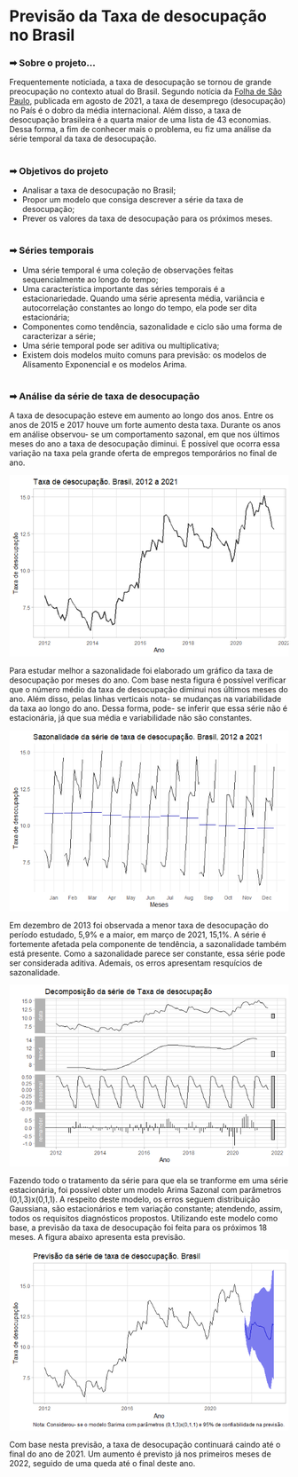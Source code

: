 <h1> Previsão da Taxa de desocupação no Brasil </h1>

<h3>➡ Sobre o projeto... </h3>

Frequentemente noticiada, a taxa de desocupação se tornou de grande preocupação no contexto atual do Brasil. Segundo notícia da [Folha de São Paulo](https://www1.folha.uol.com.br/mercado/2021/11/desemprego-no-brasil-e-o-dobro-da-media-mundial-em-ranking-de-mais-de-40-paises.shtml), 
publicada em agosto de 2021, a taxa de desemprego (desocupação) no País é o dobro da média internacional. Além disso, a taxa de desocupação brasileira é a quarta maior de uma lista de 43 economias.
Dessa forma, a fim de conhecer mais o problema, eu fiz uma análise da série temporal da taxa de desocupação.

#

<h3>➡ Objetivos do projeto </h3>

- Analisar a taxa de desocupação no Brasil;
- Propor um modelo que consiga descrever a série da taxa de desocupação;
- Prever os valores da taxa de desocupação para os próximos meses.

#

<h3>➡ Séries temporais </h3>

- Uma série temporal é uma coleção de observações feitas sequencialmente ao longo do tempo;
- Uma característica importante das séries temporais é a estacionariedade. Quando uma série apresenta média, variância e autocorrelação constantes ao longo do tempo, ela pode ser dita estacionária;
- Componentes como tendência, sazonalidade e ciclo são uma forma de caracterizar a série;
- Uma série temporal pode ser aditiva ou multiplicativa; 
- Existem dois modelos muito comuns para previsão: os modelos de Alisamento Exponencial e os modelos Arima.

#

<h3>➡ Análise da série de taxa de desocupação </h3>

A taxa de desocupação esteve em aumento ao longo dos anos. Entre os anos de 2015 e 2017 houve um forte aumento desta taxa. Durante os anos em análise observou- se um 
comportamento sazonal, em que nos últimos meses do ano a taxa de desocupação diminui. É possível que ocorra essa variação na taxa pela grande oferta de empregos temporários 
no final de ano. 

<p align="center">
  <img src="https://github.com/tsthais/Tx_Desocupa-o_BR/blob/main/im1.png" />
</p>

Para estudar melhor a sazonalidade foi elaborado um gráfico da taxa de desocupação por meses do ano. Com base nesta figura é possível verificar que o número médio da taxa 
de desocupação diminui nos últimos meses do ano. Além disso, pelas linhas verticais nota- se mudanças na variabilidade da taxa ao longo do ano. Dessa forma, pode- se 
inferir que essa série não é estacionária, já que sua média e variabilidade não são constantes.


<p align="center">
  <img src="https://github.com/tsthais/Tx_Desocupa-o_BR/blob/main/im2.png" />
</p>

Em dezembro de 2013 foi observada a menor taxa de desocupação do período estudado, 5,9% e a maior, em março de 2021, 15,1%. A série é fortemente afetada pela componente 
de tendência, a sazonalidade também está presente. Como a sazonalidade parece ser constante, essa série pode ser considerada aditiva. Ademais, os erros apresentam resquícios
de sazonalidade.

<p align="center">
  <img src="https://github.com/tsthais/Tx_Desocupa-o_BR/blob/main/im3.png" />
</p>


Fazendo todo o tratamento da série para que ela se tranforme em uma série estacionária, foi possível obter um modelo Arima Sazonal com parâmetros (0,1,3)x(0,1,1). A respeito 
deste modelo, os erros seguem distribuição Gaussiana, são estacionários e tem variação constante; atendendo, assim, todos os requisitos diagnósticos propostos. Utilizando este
modelo como base, a previsão da taxa de desocupação foi feita para os próximos 18 meses. A figura abaixo apresenta esta previsão.

<p align="center">
  <img src="https://github.com/tsthais/Tx_Desocupa-o_BR/blob/main/im7.png" />
</p>

Com base nesta previsão, a taxa de desocupação continuará caindo até o final do ano de 2021. Um aumento é previsto já nos primeiros meses de 2022, seguido de uma queda até o final 
deste ano.


